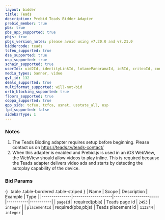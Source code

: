 ```yaml
---
layout: bidder
title: Teads
description: Prebid Teads Bidder Adapter
prebid_member: true
pbs: true
pbs_app_supported: true
pbjs: true
pbjs_version_notes: please avoid using v7.20.0 and v7.21.0
biddercode: teads
tcfeu_supported: true
dsa_supported: true
usp_supported: true
schain_supported: true
userIds: uid2Id, identityLinkId, lotamePanoramaId, id5Id, criteoId, connectId, quantcastId, publinkId, sharedId, merkleId, kinessoId
media_types: banner, video
gvl_id: 132
deals_supported: true
multiformat_supported: will-not-bid
ortb_blocking_supported: true
floors_supported: true
coppa_supported: true
gpp_sids: tcfeu, tcfca, usnat, usstate_all, usp
fpd_supported: false
sidebarType: 1
---
```


### Notes

1. The Teads Bidding adapter requires setup before beginning. Please contact us on <https://teads.tv/teads-contact/>
2. When this adapter is enabled and Prebid.js is used in an iOS WebView, the WebView should allow videos to play inline. This is required because the Teads adapter delivers video ads and starts by detecting the autoplay capability of the device. 

### Bid Params

{: .table .table-bordered .table-striped }
| Name          | Scope              | Description           | Example   | Type      |
|---------------|--------------------|-----------------------|-----------|-----------|
| `pageId`      | required(pbjs)     | Teads page id         | `2453`    | `integer` |
| `placementId` | required(pbs,pbjs) | Teads placement id    | `113244`  | `integer` |
